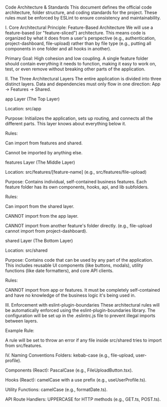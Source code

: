 Code Architecture & Standards
This document defines the official code architecture, folder structure, and coding standards for the project. These rules must be enforced by ESLint to ensure consistency and maintainability.

I. Core Architectural Principle: Feature-Based Architecture
We will use a feature-based (or "feature-sliced") architecture. This means code is organized by what it does from a user's perspective (e.g., authentication, project-dashboard, file-upload) rather than by file type (e.g., putting all components in one folder and all hooks in another).

Primary Goal: High cohesion and low coupling. A single feature folder should contain everything it needs to function, making it easy to work on, test, or even remove without breaking other parts of the application.

II. The Three Architectural Layers
The entire application is divided into three distinct layers. Data and dependencies must only flow in one direction: App -> Features -> Shared.

app Layer (The Top Layer)

Location: src/app

Purpose: Initializes the application, sets up routing, and connects all the different parts. This layer knows about everything below it.

Rules:

Can import from features and shared.

Cannot be imported by anything else.

features Layer (The Middle Layer)

Location: src/features/[feature-name] (e.g., src/features/file-upload)

Purpose: Contains individual, self-contained business features. Each feature folder has its own components, hooks, api, and lib subfolders.

Rules:

Can import from the shared layer.

CANNOT import from the app layer.

CANNOT import from another feature's folder directly. (e.g., file-upload cannot import from project-dashboard).

shared Layer (The Bottom Layer)

Location: src/shared

Purpose: Contains code that can be used by any part of the application. This includes reusable UI components (like buttons, modals), utility functions (like date formatters), and core API clients.

Rules:

CANNOT import from app or features. It must be completely self-contained and have no knowledge of the business logic it's being used in.

III. Enforcement with eslint-plugin-boundaries
These architectural rules will be automatically enforced using the eslint-plugin-boundaries library. The configuration will be set up in the .eslintrc.js file to prevent illegal imports between layers.

Example Rule:

A rule will be set to throw an error if any file inside src/shared tries to import from src/features.

IV. Naming Conventions
Folders: kebab-case (e.g., file-upload, user-profile).

Components (React): PascalCase (e.g., FileUploadButton.tsx).

Hooks (React): camelCase with a use prefix (e.g., useUserProfile.ts).

Utility Functions: camelCase (e.g., formatDate.ts).

API Route Handlers: UPPERCASE for HTTP methods (e.g., GET.ts, POST.ts).
